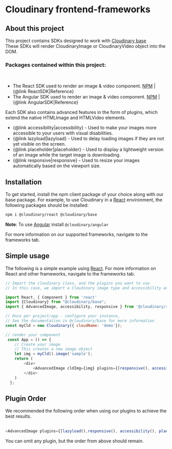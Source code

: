 # Cloudinary frontend-frameworks

## About this project

This project contains SDKs designed to work with [Cloudinary base](https://github.com/cloudinary/cloudinary-js-base) </br>
These SDKs will render CloudinaryImage or CloudinaryVideo object into the DOM.

### Packages contained within this project:
<br />
 
- The React SDK used to render an image & video component. [NPM](https://www.npmjs.com/package/@cloudinary/react)  |     {@link ReactSDK|Reference} 
- The Angular SDK used to render an image & video component. [NPM](https://www.npmjs.com/package/@cloudinary/angular) |  {@link AngularSDK|Reference} 
 
                                                
Each SDK also contains advanced features in the form of plugins, which extend the native HTMLImage and HTMLVideo elements.

- {@link accessibility|accessibility} - Used to make your images more accessible to your users with visual disabilities. 
- {@link lazyload|lazyload} - Used to delay loading images if they are not yet visible on the screen.
- {@link placeholder|placeholder} - Used to display a lightweight version of an image while the target image is downloading.
- {@link responsive|responsive} - Used to resize your images automatically based on the viewport size.

## Installation
To get started, install the npm client package of your choice along with our base package.
For example, to use Cloudinary in a [React](https://cloudinary.github.io/frontend-frameworks/public/docs/ReactSDK.html) environment, the following packages should be installed:
   
```bash
npm i @cloudinary/react @cloudinary/base
```

**Note**: To use [Angular](https://cloudinary.github.io/frontend-frameworks/public/docs/AngularSDK.html) install `@cloudinary/angular` 

For more information on our supported frameworks, navigate to the frameworks tab.

## Simple usage
The following is a simple example using [React](https://cloudinary.github.io/frontend-frameworks/public/docs/ReactSDK.html).
For more information on React and other frameworks, navigate to the frameworks tab. 
```javascript
// Import the cloudinary class, and the plugins you want to use
// In this case, we import a Cloudinary image type and accessibility and responsive.

import React, { Component } from 'react'
import {Cloudinary} from "@cloudinary/base";
import { AdvancedImage, accessibility, responsive } from '@cloudinary/react';

// Once per project/app - configure your instance,
// See the documentation in @cloudinary/base for more information 
const myCld = new Cloudinary({ cloudName: 'demo'});

// render your component
 const App = () => {
    // Create your image
    // This creates a new image object
    let img = myCld().image('sample');
    return (
        <div>
            <AdvancedImage cldImg={img} plugins={[responsive(), accessibility()]}/>
        </div>
    )
  };
```

## Plugin Order

<div>
We recommended the following order when using our plugins to achieve the best results. 
<br/><br/>

```javascript
<AdvancedImage plugins={[lazyload(),responsive(), accessibility(), placeholder()]}/>
```

You can omit any plugin, but the order from above should remain.
</div>
